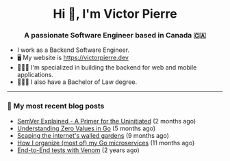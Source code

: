 <h1 align="center">Hi 👋, I'm Victor Pierre</h1>
<h3 align="center">A passionate Software Engineer based in Canada 🇨🇦</h3>

- I work as a Backend Software Engineer.
- 🖥 My website is https://victorpierre.dev
- 👨🏻‍💻 I'm specialized in building the backend for web and mobile applications.
- 👨🏻‍⚖️ I also have a Bachelor of Law degree.

---

### 📝 My most recent blog posts

- [SemVer Explained - A Primer for the Uninitiated](https://victorpierre.dev/articles/semver-for-the-uninitiated/) (2 months ago)
- [Understanding Zero Values in Go](https://victorpierre.dev/articles/zero-values-in-go/) (5 months ago)
- [Scaping the internet&#39;s walled gardens](https://victorpierre.dev/articles/scaping-internet-walled-gardens/) (9 months ago)
- [How I organize (most of) my Go microservices](https://victorpierre.dev/articles/my-go-project-organization/) (11 months ago)
- [End-to-End tests with Venom](https://victorpierre.dev/articles/e2e-tests-with-venom/) (2 years ago)
